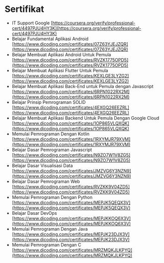 # Sertifikat

* IT Support Google [https://coursera.org/verify/professional-cert/4497PJU4HY3K](https://coursera.org/verify/professional-cert/4497PJU4HY3K)
* Belajar Fundamental Aplikasi Android [https://www.dicoding.com/certificates/07Z63YJEJZQR](https://www.dicoding.com/certificates/07Z63YJEJZQR)
* Belajar Membuat Aplikasi Android Untuk Pemula [https://www.dicoding.com/certificates/RVZK1775OPD5](https://www.dicoding.com/certificates/RVZK1775OPD5)
* Belajar Membuat Aplikasi Flutter Untuk Pemula [https://www.dicoding.com/certificates/KEXLGE3LYZG2](https://www.dicoding.com/certificates/KEXLGE3LYZG2)
* Belajar Membuat Aplikasi Back-End untuk Pemula dengan Javascript [https://www.dicoding.com/certificates/6RPN1022RX2M](https://www.dicoding.com/certificates/6RPN1022RX2M)
* Belajar Prinsip Pemrograman SOLID [https://www.dicoding.com/certificates/4EXGQ26EEZRL](https://www.dicoding.com/certificates/4EXGQ26EEZRL)
* Belajar Membuat Aplikasi Backend Untuk Pemula Dengan Google Cloud [https://www.dicoding.com/certificates/1OP865VLQXQK](https://www.dicoding.com/certificates/1OP865VLQXQK)
* Memulai Pemrograman Dengan Kotlin [https://www.dicoding.com/certificates/1RXYMJR79XVM](https://www.dicoding.com/certificates/1RXYMJR79XVM)
* Belajar Dasar Pemrograman Javascript [https://www.dicoding.com/certificates/N9ZO7W1V8ZG5](https://www.dicoding.com/certificates/N9ZO7W1V8ZG5)
* Belajar Dasar Visualisasi Data [https://www.dicoding.com/certificates/JMZVG6Y3NZN9](https://www.dicoding.com/certificates/JMZVG6Y3NZN9)
* Belajar Dasar Pemrograman Web [https://www.dicoding.com/certificates/RVZKK9V04ZD5](https://www.dicoding.com/certificates/RVZKK9V04ZD5)
* Memulai Pemrograman Dengan Python [https://www.dicoding.com/certificates/MEPJK5QEQX3V](https://www.dicoding.com/certificates/MEPJK5QEQX3V)
* Belajar Dasar DevOps [https://www.dicoding.com/certificates/MEPJKKOQ6X3V](https://www.dicoding.com/certificates/MEPJKKOQ6X3V)
* Memulai Pemrograman Dengan Java [https://www.dicoding.com/certificates/MEPJK23DJX3V](https://www.dicoding.com/certificates/MEPJK23DJX3V)
* Memulai Pemrograman Dengan C [https://www.dicoding.com/certificates/MRZMQKJLKPYQ](https://www.dicoding.com/certificates/MRZMQKJLKPYQ)

